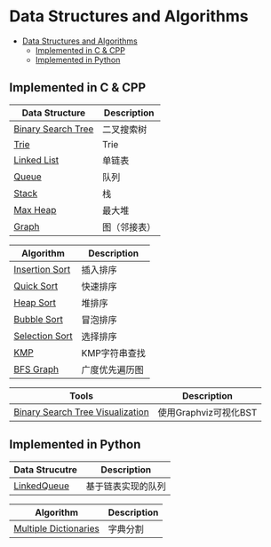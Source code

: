 # Data Structures and Algorithms

- [Data Structures and Algorithms](#data-structures-and-algorithms)
  - [Implemented in C & CPP](#implemented-in-c--cpp)
  - [Implemented in Python](#implemented-in-python)


## Implemented in C & CPP

| Data Structure                           | Description |
| ---------------------------------------- | ----------- |
| [Binary Search Tree](./cpp/Tree/BinarySearchTree/bst.c) | 二叉搜索树       |
| [Trie](./cpp/Tree/Trie/trie.c)                      | Trie        |
| [Linked List](./cpp/LinkedList/list.c)              | 单链表         |
| [Queue](./cpp/Queue/queue.c)                         | 队列          |
| [Stack](./cpp/Stack/stack.c)                         | 栈           |
| [Max Heap](./cpp/Heap/MaxHeap/heap.c)               | 最大堆         |
| [Graph](./cpp/Graph/AdjacencyList/graph.c)           | 图（邻接表）           |

| Algorithm                              | Description |
| -------------------------------------- | ----------- |
| [Insertion Sort](./cpp/Sort/InsertionSort) | 插入排序        |
| [Quick Sort](./cpp/Sort/QuickSort)         | 快速排序        |
| [Heap Sort](./cpp/Sort/HeapSort)           | 堆排序         |
| [Bubble Sort](./cpp/Sort/BubbleSort)       | 冒泡排序        |
| [Selection Sort](./cpp/Sort/SelectionSort) | 选择排序        |
| [KMP](./cpp/String/KMP)                    | KMP字符串查找    |
| [BFS Graph](./cpp/Traversal/Graph)         | 广度优先遍历图     |

| Tools | Description |
| ---- | ---- |
| [Binary Search Tree Visualization](./cpp/Tree/BinarySearchTree/bst_viz.c) | 使用Graphviz可视化BST |

## Implemented in Python

| Data Strucutre | Description |
| ---- | ---- |
| [LinkedQueue](./python/dsa/queue/linked_queue.py) | 基于链表实现的队列 |

| Algorithm                              | Description |
| -------------------------------------- | ----------- |
| [Multiple Dictionaries](./python/dsa/hashing/multidict.py) | 字典分割 |